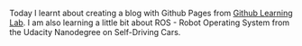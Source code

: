Today I learnt about creating a blog with Github Pages from [Github Learning Lab](https://lab.github.com/githubtraining/github-pages).
I am also learning a little bit about ROS - Robot Operating System from the Udacity Nanodegree on Self-Driving Cars.
